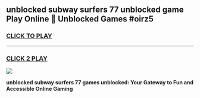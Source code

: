 
## unblocked subway surfers 77 unblocked game Play Online 👋 Unblocked Games #oirz5
<h3>
<a href="https://premium.freeplayer.one?title=unblocked_subway_surfers_77&ref=21F">CLICK TO PLAY</a></h3>
<hr>

<h3>
<a href="https://premium.freeplayer.one?title=unblocked_subway_surfers_77&ref=21F">CLICK 2 PLAY</a>
  
</h3>

<a href="https://premium.freeplayer.one?title=unblocked_subway_surfers_77&ref=21F/"><img src="https://clearcache.store/games.png"></a>


**unblocked subway surfers 77 games unblocked: Your Gateway to Fun and Accessible Online Gaming**
